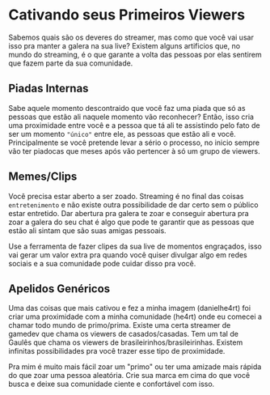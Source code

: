 # Cativando seus Primeiros Viewers

Sabemos quais são os deveres do streamer, mas como que você vai usar isso pra manter a galera na sua live? Existem alguns artificios que, no mundo do streaming, é o que garante a volta das pessoas por elas sentirem que fazem parte da sua comunidade.

## Piadas Internas

Sabe aquele momento descontraido que você faz uma piada que só as pessoas que estão ali naquele momento vão reconhecer? Então, isso cria uma proximidade entre você e a pessoa que tá ali te assistindo pelo fato de ser um momento `"único"` entre ele, as pessoas que estão ali e você. Principalmente se você pretende levar a sério o processo, no inicio sempre vão ter piadocas que meses após vão pertencer à só um grupo de viewers.

## Memes/Clips

Você precisa estar aberto a ser zoado. Streaming é no final das coisas `entretenimento` e não existe outra possibilidade de dar certo sem o público estar entretido. Dar abertura pra galera te zoar e conseguir abertura pra zoar a galera do seu chat é algo que pode te garantir que as pessoas que estão ali sintam que são suas amigas pessoais.

Use a ferramenta de fazer clipes da sua live de momentos engraçados, isso vai gerar um valor extra pra quando você quiser divulgar algo em redes sociais e a sua comunidade pode cuidar disso pra você.

## Apelidos Genéricos

Uma das coisas que mais cativou e fez a minha imagem (danielhe4rt) foi criar uma proximidade com a minha comunidade (he4rt) onde eu comecei a chamar todo mundo de primo/prima. Existe uma certa streamer de gamedev que chama os viewers de casados/casadas. Tem um tal de Gaulês que chama os viewers de brasileirinhos/brasileirinhas. Existem infinitas possibilidades pra você trazer esse tipo de proximidade.

Pra mim é muito mais fácil zoar um "primo" ou ter uma amizade mais rápida do que zoar uma pessoa aleatória. Crie sua marca em cima do que você busca e deixe sua comunidade ciente e confortável com isso.